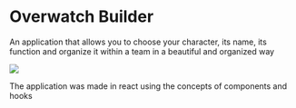 # Overwatch Builder

An application that allows you to choose your character, its name, its function and organize it within a team in a beautiful and organized way


![](https://media.giphy.com/media/x1xicIbpsTH2FKlaeQ/giphy.gif)

The application was made in react using the concepts of components and hooks

